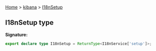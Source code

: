 [Home](./index) &gt; [kibana](./kibana.md) &gt; [I18nSetup](./kibana.i18nsetup.md)

## I18nSetup type


<b>Signature:</b>

```typescript
export declare type I18nSetup = ReturnType<I18nService['setup']>;
```
